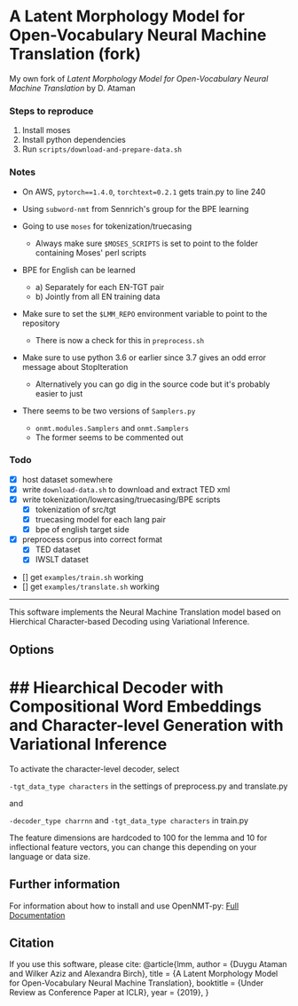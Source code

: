 # A Latent Morphology Model for Open-Vocabulary Neural Machine Translation (fork)

My own fork of *Latent Morphology Model for Open-Vocabulary Neural Machine Translation* by D. Ataman

### Steps to reproduce

1. Install moses
2. Install python dependencies
3. Run `scripts/download-and-prepare-data.sh`
 
### Notes
- On AWS, `pytorch==1.4.0`, `torchtext=0.2.1` gets train.py to line 240

- Using `subword-nmt` from Sennrich's group for the BPE learning
- Going to use `moses` for tokenization/truecasing
    - Always make sure `$MOSES_SCRIPTS` is set to point to the folder containing Moses' perl scripts
- BPE for English can be learned
    - a) Separately for each EN-TGT pair
    - b) Jointly from all EN training data
- Make sure to set the `$LMM_REPO` environment variable to point to the repository
    - There is now a check for this in `preprocess.sh`
- Make sure to use python 3.6 or earlier since 3.7 gives an odd error message about StopIteration
    - Alternatively you can go dig in the source code but it's probably easier to just 
- There seems to be two versions of `Samplers.py`
    - `onmt.modules.Samplers` and `onmt.Samplers`
    - The former seems to be commented out 

### Todo

- [x] host dataset somewhere
- [x] write `download-data.sh` to download and extract TED xml
- [x] write tokenization/lowercasing/truecasing/BPE scripts
    - [x] tokenization of src/tgt
    - [x] truecasing model for each lang pair
    - [x] bpe of english target side
- [x] preprocess corpus into correct format
    - [x] TED dataset
    - [x] IWSLT dataset
- [] get `examples/train.sh` working
- [] get `examples/translate.sh` working

--- 

This software implements the Neural Machine Translation model based on Hierchical Character-based Decoding using Variational Inference.

## Options

# ## Hiearchical Decoder with Compositional Word Embeddings and Character-level Generation with Variational Inference 

  To activate the character-level decoder, select

  ```-tgt_data_type characters``` in the settings of preprocess.py and translate.py 

  and

  ```-decoder_type charrnn``` and ```-tgt_data_type characters```  in train.py
  
  The feature dimensions are hardcoded to 100 for the lemma and 10 for inflectional feature vectors, you can change this depending on your language or data size.

## Further information

For information about how to install and use OpenNMT-py:
[Full Documentation](http://opennmt.net/OpenNMT-py/)


## Citation

If you use this software, please cite:
@article{lmm,
  author    = {Duygu Ataman and
               Wilker Aziz and
               Alexandra Birch},
  title     = {A Latent Morphology Model for Open-Vocabulary Neural Machine Translation},
  booktitle = {Under Review as Conference Paper at ICLR},
  year      = {2019},
}
```
